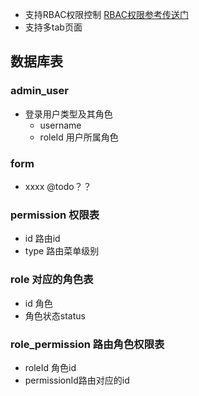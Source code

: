 - 支持RBAC权限控制
[RBAC权限参考传送门](https://blog.csdn.net/m0_52462015/article/details/122224362)
- 支持多tab页面

## 数据库表
### admin_user 
- 登录用户类型及其角色
  - username 
  - roleId 用户所属角色

### form
- xxxx @todo？？

### permission 权限表
- id 路由id
- type 路由菜单级别

### role 对应的角色表
- id 角色
- 角色状态status

### role_permission 路由角色权限表
- roleId 角色id
- permissionId路由对应的id
